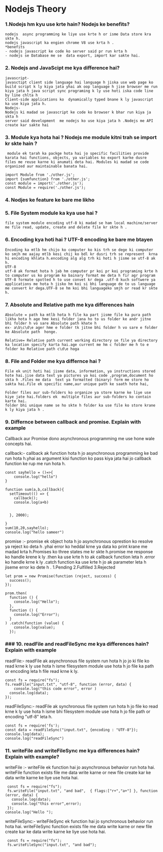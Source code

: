 # Nodejs Theory 

### 1.Nodejs hm kyu use krte hain? Nodejs ke benefits?
```
nodejs  async programming ke liye use krte h or isme Data store kra skte h.
nodejs javascript ka engien chrome V8 use krta h .
*benefits
- nodejs javascript ke code ko server said pr run krta h
- nodejs se Database me se  data export, import kar sakte hai.
```
### 2. Nodejs and JavaScipt me kya difference hai?
```
javascript-
javasctipt client side language hai language h jiska use web page ko build script k ly kiya jata yhai ak oop language h jise browser me run kiya jata h java script sync programing k ly use hoti iska code line by line chlta h 
Client-side applications ko  dynamically typed bnane k ly javascript ka use kiya jata h.
Nodejs-
Nodejs ki madad se javascript ke code ko browser k bhar run kiya ja skta h 
server said development  me nodejs ko use kiya jata h .Nodejs me API create kar sakte hai
```

### 3. Module kya hota hai ? Nodejs me module kitni trah se import kr skte hain ?
```
 module ek tarah ka packge hota hai jo specific facilities provide karata hai functions, objects, ya variables ko export karke dusre files me reuse karne ki anumati deta hai. Modules ki madad se code organized aur maintainable banata hai.

import Module from './other.js';
import {sumfunction} from './other.js';
const module = import('./other.js');
const Module = require('./other.js');
```


### 4. Nodjes ke feature ke bare me likho 
### 5. File System module ka kya use hai ?
```
file system module encoding utf-8 ki madad se ham local machine/server me file read, update, create and delete file kr skte h .
```
### 6. Encoding kya hoti hai ? UTF-8 encoding ke bare me btayen 
```
Encoding ka mtlb hm chijo ko computer ko kis trh se dege ki computer ko smjh me aajay mtlb kesi chij ko bdl kr dusri trh se represent  krna hi encoding khlata h.encoding alg alg trh ki hoti h jisme se utf-8 ak h.
UTF-8
utf-8 ak format hota h jab hm computer pr koi pr koi programing krte h to computer us ko program ko bainary format me deta h fir agr program UTF-8 formate spotted h to use convet kr dega .utf-8 kuch softwere ya applications me hota h jisko hm koi si bhi language de to us language me convert kr dega.UTF-8 se hm koi bhi languageko smjh or read kr skte h.
```

### 7. Absolute and Relative path me kya differences hain 
```
Absolute = path ka mtlb hota h file ka part jisme file ka pura path likha hota h age hme kesi folder jana ho to us folder ke andr jitne bhi folder h vo sare Absolute path khate h 
ex- a\b\c\d\e ager hme e folder tk jitne bhi folder h vo sare e folder ke Absolute path  honge.

Relative= Relative path current working directory se file ya directory ka location specify karta hai.age current me hm c folder me h to e folder ko Relative path c\d\e hoga
```

### 8. File and Folder me kya differnce hai ?
```
File ek unit hoti hai jisme data, information, ya instructions stored hote hai.jise data text ya pictures ya koi code ,program,document ho skta h .Files me data  text ya formatted (binary) form me store ho sakta hai.File ek specific name,aur unique path ke saath hote hai,

Folder files aur sub-folders ko organize ya store karne ke liye use kiye jate hai.folders ek  multiple files aur sub-folders ko contain karte hai.
folder bhi unique name se ho skte h folder ka use file ko store krane k ly kiya jata h .
```

### 9. Differnce between callback and promise. Explain with example

Callback aur Promise dono asynchronous programming me use hone wale concepts hai.

callback:-
callback ak function hota h jo asynchronous programming ke bad run hota
h.yhai as argument kisi function ko pass kiya jata hai jo callback function ke rup me run hota h.
```
const sayhello = ()=>{
    console.log("hello")
}

function sum(a,b,callback){
  setTimeout(() => {
    callback();
    console.log(a+b)
   
    
  }, 2000);

}
sum(10,20,sayhello);
console.log("hello sameer")
```
promise :-
promise ek object hota h jo asynchronous oprestion ko resolve ya reject
ko deta h .yhai error ko heddal krne ya data ko print krane me madad krta h.Promises ko  three states me kr skte h.promise me response  ko handle  krene k ly .then ka use krte h to ak callback function leta h .error ko handle krne k ly .catch function ka use krte h jo ak parameter leta  h jiseme error ko dete h .
1.Pending 
2.Fulfilled 
3.Rejected 
```
let prom = new Promise(function (reject, success) {
  success();
});

prom.then(
  function () {
    console.log("Hello");
  },
  function () {
    console.log("Error");
  }
) .catch(function (value) {
    console.log(value);
  });
  ```


### ### 10. readFile and readFileSync me kya differences hain? Explain with example 
 readFile:-
readFile ak asynchronous file system run hota  h jo jo ki file ko read krne k ly use hota h isme filesystem module use hota h jo file ka path or encoding leta h file read krne k ly.
```
const fs = require("fs");
fs.readFile("input.txt", "utf-8", function (error, data) {
    console.log("this code error", error )
  console.log(data);
});
```
readFileSync:-
readFile ak synchronous  file system run hota h jo file ko read krne k ly use hota h isme bhi filesystem module use hota h jo file path or encoding "utf-8" leta h.
```
const fs = require('fs');
const data = readFileSync("input.txt", {encoding : "UTF-8"});
console.log(data);
console.log("readFileSync")
```

### 11. writeFile and writeFileSync me kya differences hain? Explain with example?

writeFile :-
writeFile ek function hai jo asynchronous behavior run hota hai. writeFile function exists file me data write karne or new file create kar ke data write karne ke liye use hota hai.
```
 const fs = require("fs");
 fs.writeFile("input.txt", "and bad",  { flags:["r+","a+"] }, function (error, data) {
   console.log(data);
   console.log("this error",error);
 });
console.log("Hello ");
```
writeFileSync:-
writeFileSync ek function hai jo synchronous behavior run hota hai. writeFileSync function exists file me data write karne or new file create kar ke data write karne ke liye use hota hai.
```
 const fs = require("fs");
 fs.writeFileSync("input.txt", "and bad");
 ```
